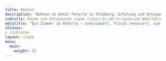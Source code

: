 ```yaml
---
title: Wohnen
description: "Wohnen im Hotel Peterle in Feldberg: Erholung und Entspannung in schönen Zimmern mit besonderen Ausstattungsmerkmalen."
subtitle: Räume zum Entspannen <span class="br-md"></span>und Wohlfühlen.
metatitle: "Die Zimmer im Peterle – individuell, frisch renoviert, zum Wohlfühlen."
aliases:
- /schlafen
layout: sleep
menu:
  main:
    weight: 20
---
```

